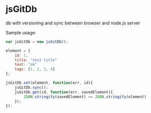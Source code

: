 # jsGitDb
db with versioning and sync between browser and node.js server

Sample usage:

```javascript
var jsGitDb = new jsGitDb();

element = {
    id: 1,
    title: "test title"
    text: "ok"
    tags: [1, 2, 3, 4]
};

jsGitDb.set(element, function(err, id){
    jsGitDb.sync();
    jsGitDb.get(id, function(err, savedElement){
        JSON.stringify(savedElement) == JSON.stringify(element)
    });
});
```


